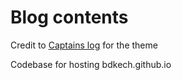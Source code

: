 # Blog contents
Credit to [Captains log](https://github.com/mashlo/captains-log) for the theme

Codebase for hosting bdkech.github.io

